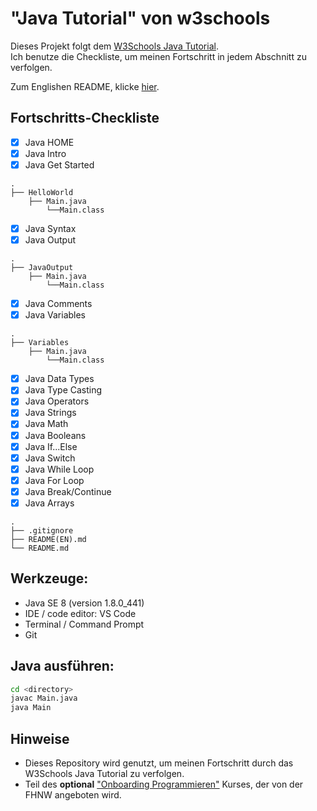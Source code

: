 # "Java Tutorial" von w3schools 
Dieses Projekt folgt dem [W3Schools Java Tutorial](https://www.w3schools.com/java/java_getstarted.asp).  
Ich benutze die Checkliste, um meinen Fortschritt in jedem Abschnitt zu verfolgen.

Zum Englishen README, klicke [hier](https://github.com/inspiringsource/w3schools_java_tutorial/blob/main/README(EN).md).


## Fortschritts-Checkliste

- [x] Java HOME
- [x] Java Intro
- [x] Java Get Started
```
.
├── HelloWorld    
    ├── Main.java
        └──Main.class
```
- [x] Java Syntax
- [x] Java Output
```
.
├── JavaOutput
    ├── Main.java
        └──Main.class
```
- [x] Java Comments
- [x] Java Variables
```
.
├── Variables
    ├── Main.java
        └──Main.class
```
- [x] Java Data Types
- [x] Java Type Casting
- [x] Java Operators
- [x] Java Strings
- [x] Java Math
- [x] Java Booleans
- [x] Java If...Else
- [x] Java Switch
- [x] Java While Loop
- [x] Java For Loop
- [x] Java Break/Continue
- [x] Java Arrays

```
.
├── .gitignore
├── README(EN).md
└── README.md
```

## Werkzeuge:

- Java SE 8 (version 1.8.0_441)
- IDE / code editor: VS Code
- Terminal / Command Prompt
- Git

## Java ausführen:

```bash
cd <directory>
javac Main.java
java Main
```


## Hinweise

- Dieses Repository wird genutzt, um meinen Fortschritt durch das W3Schools Java Tutorial zu verfolgen.
- Teil des **optional** ["Onboarding Programmieren"](https://www.fhnw.ch/de/studium/informatik/zulassung-anmeldung-vorbereitung/onboarding-programmieren) Kurses, der von der FHNW angeboten wird.
